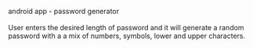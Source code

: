 
android app - password generator
<br><br>
User enters the desired length of password and it will generate a random password with a a mix of numbers, symbols, lower and upper characters.
